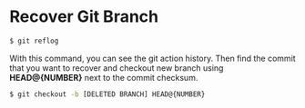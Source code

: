 # Recover Git Branch

```sh
$ git reflog
```

With this command, you can see the git action history. Then find the commit that you want to recover and checkout new branch using **HEAD@{NUMBER}** next to the commit checksum.

```sh
$ git checkout -b [DELETED BRANCH] HEAD@{NUMBER}
```
